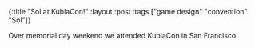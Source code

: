 {:title "Sol at KublaCon!"
 :layout :post
 :tags ["game design" "convention" "Sol"]}

Over memorial day weekend we attended KublaCon in San Francisco.